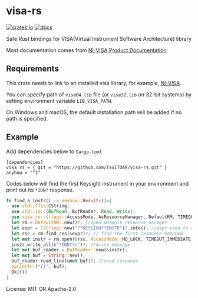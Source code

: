 ﻿# visa-rs

[![crates.io](https://img.shields.io/crates/v/visa-rs.svg)](https://crates.io/crates/visa-rs)
[![docs](https://docs.rs/visa-rs/badge.svg)](https://docs.rs/visa-rs)


Safe Rust bindings for VISA(Virtual Instrument Software Architecture) library

Most documentation comes from [NI-VISA Product Documentation](https://www.ni.com/docs/en-US/bundle/ni-visa-20.0/page/ni-visa/help_file_title.html)

## Requirements
This crate needs to link to an installed visa library, for example, [NI-VISA](https://www.ni.com/en-us/support/downloads/drivers/download.ni-visa.html).

You can specify path of `visa64.lib` file (or `visa32.lib` on 32-bit systems) by setting environment variable `LIB_VISA_PATH`.

On Windows and macOS, the default installation path will be added if no path is specified.

## Example
Add dependencies below to `Cargo.toml`
```
[dependencies]
visa_rs = { git = "https://github.com/TsuITOAR/visa-rs.git" }
anyhow = "^1"
```
Codes below will find the first Keysight instrument in your environment and print out its `*IDN?` response.
```rust
fn find_a_instr() -> anyhow::Result<()>{
  use std::ffi::CString;
  use std::io::{BufRead, BufReader, Read, Write};
  use visa_rs::{flags::AccessMode, AsResourceManager, DefaultRM, TIMEOUT_IMMEDIATE};
  let rm = DefaultRM::new()?; //open default resource manager
  let expr = CString::new("?*KEYSIGH?*INSTR")?.into(); //expr used to match resource name
  let rsc = rm.find_res(&expr)?; // find the first resource matched
  let mut instr = rm.open(&rsc, AccessMode::NO_LOCK, TIMEOUT_IMMEDIATE)?; //open a session to resource
  instr.write_all(b"*IDN?\n")?; //write message
  let mut buf_reader = BufReader::new(&instr);
  let mut buf = String::new();
  buf_reader.read_line(&mut buf)?; //read response
  eprintln!("{}", buf);
  Ok(())
}
```

License: MIT OR Apache-2.0
